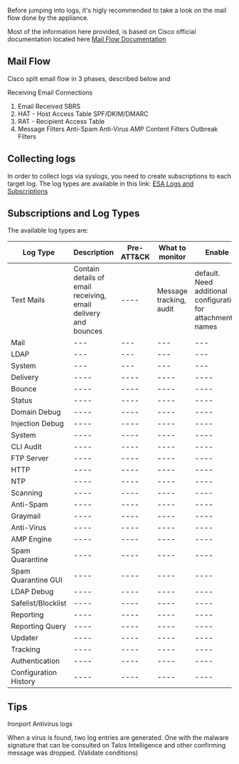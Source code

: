 Before jumping into logs, it's higly recommended to take a look on the mail flow done by the appliance.

Most of the information here provided, is based on Cisco official documentation located here [Mail Flow Documentation](https://www.cisco.com/c/en/us/td/docs/security/esa/esa11-1/user_guide/b_ESA_Admin_Guide_11_1/b_ESA_Admin_Guide_chapter_011.pdf)

## Mail Flow

Cisco split email flow in 3 phases, described below and 

Receiving Email Connections
1) Email Received 
SBRS
2) HAT - Host Access Table 
SPF/DKIM/DMARC
3) RAT - Recipient Access Table
4) Message Filters
Anti-Spam
Anti-Virus
AMP
Content Filters
Outbreak Filters

## Collecting logs

In order to collect logs via syslogs, you need to create subscriptions to each target log.
The log types are available in this link: [ESA Logs and Subscriptions](https://www.cisco.com/c/en/us/td/docs/security/esa/esa11-1/user_guide/b_ESA_Admin_Guide_11_1/b_ESA_Admin_Guide_11_1_chapter_0100111.pdf)


## Subscriptions and Log Types

The available log types are:

| Log Type  | Description | Pre-ATT&CK | What to monitor | Enable | Timestamp |
|-----------| ----------- | ---------- | --------------- | ------ | --------- |
| Text Mails | Contain details of email receiving, email delivery and bounces |---- | Message tracking, audit | default. Need additional configuration for attachment names | yes |
| Mail | --- | --- | --- | --- | yes |
| LDAP | --- | --- | --- | --- | yes |
| System | --- | --- | --- | --- | yes |
| Delivery | ---- | ---- | ---- | ---- | ---- |
| Bounce | ---- | ---- | ---- | ---- | ---- |
| Status | ---- | ---- | ---- | ---- | ---- |
| Domain Debug | ---- | ---- | ---- | ---- | ---- |
| Injection Debug | ---- | ---- | ---- | ---- | ---- |
| System | ---- | ---- | ---- | ---- | ---- |
| CLI Audit | ---- | ---- | ---- | ---- | ---- |
| FTP Server | ---- | ---- | ---- | ---- | ---- |
| HTTP | ---- | ---- | ---- | ---- | ---- |
| NTP | ---- | ---- | ---- | ---- | ---- |
| Scanning | ---- | ---- | ---- | ---- | ---- |
| Anti-Spam | ---- | ---- | ---- | ---- | ---- |
| Graymail | ---- | ---- | ---- | ---- | ---- |
| Anti-Virus | ---- | ---- | ---- | ---- | ---- |
| AMP Engine | ---- | ---- | ---- | ---- | ---- |
| Spam Quarantine | ---- | ---- | ---- | ---- | ---- |
| Spam Quarantine GUI | ---- | ---- | ---- | ---- | ---- |
| LDAP Debug | ---- | ---- | ---- | ---- | ---- |
| Safelist/Blocklist | ---- | ---- | ---- | ---- | ---- |
| Reporting | ---- | ---- | ---- | ---- | ---- |
| Reporting Query | ---- | ---- | ---- | ---- | ---- |
| Updater | ---- | ---- | ---- | ---- | ---- |
| Tracking | ---- | ---- | ---- | ---- | ---- |
| Authentication | ---- | ---- | ---- | ---- | ---- |
| Configuration History | ---- | ---- | ---- | ---- | ---- |


## Tips

Ironport Antivirus logs

When a virus is found, two log entries are generated. One with the malware signature that can be consulted on Talos Intelligence and other confirming message was dropped. (Validate conditions)
